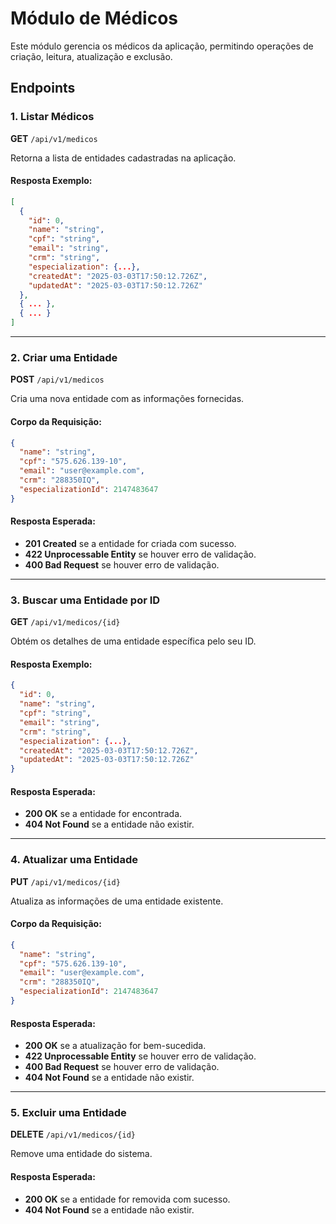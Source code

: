 # Módulo de Médicos

Este módulo gerencia os médicos da aplicação, permitindo operações de criação, leitura, atualização e exclusão.

## Endpoints

### 1. Listar Médicos

**GET** `/api/v1/medicos`

Retorna a lista de entidades cadastradas na aplicação.

#### Resposta Exemplo:

```json
[
  {
    "id": 0,
    "name": "string",
    "cpf": "string",
    "email": "string",
    "crm": "string",
    "especialization": {...},
    "createdAt": "2025-03-03T17:50:12.726Z",
    "updatedAt": "2025-03-03T17:50:12.726Z"
  },
  { ... },
  { ... }
]
```

---

### 2. Criar uma Entidade

**POST** `/api/v1/medicos`

Cria uma nova entidade com as informações fornecidas.

#### Corpo da Requisição:

```json
{
  "name": "string",
  "cpf": "575.626.139-10",
  "email": "user@example.com",
  "crm": "288350IQ",
  "especializationId": 2147483647
}
```

#### Resposta Esperada:
- **201 Created** se a entidade for criada com sucesso.
- **422 Unprocessable Entity** se houver erro de validação.
- **400 Bad Request** se houver erro de validação.

---

### 3. Buscar uma Entidade por ID

**GET** `/api/v1/medicos/{id}`

Obtém os detalhes de uma entidade específica pelo seu ID.

#### Resposta Exemplo:

```json
{
  "id": 0,
  "name": "string",
  "cpf": "string",
  "email": "string",
  "crm": "string",
  "especialization": {...},
  "createdAt": "2025-03-03T17:50:12.726Z",
  "updatedAt": "2025-03-03T17:50:12.726Z"
}
```

#### Resposta Esperada:
- **200 OK** se a entidade for encontrada.
- **404 Not Found** se a entidade não existir.

---

### 4. Atualizar uma Entidade

**PUT** `/api/v1/medicos/{id}`

Atualiza as informações de uma entidade existente.

#### Corpo da Requisição:

```json
{
  "name": "string",
  "cpf": "575.626.139-10",
  "email": "user@example.com",
  "crm": "288350IQ",
  "especializationId": 2147483647
}
```

#### Resposta Esperada:
- **200 OK** se a atualização for bem-sucedida.
- **422 Unprocessable Entity** se houver erro de validação.
- **400 Bad Request** se houver erro de validação.
- **404 Not Found** se a entidade não existir.

---

### 5. Excluir uma Entidade

**DELETE** `/api/v1/medicos/{id}`

Remove uma entidade do sistema.

#### Resposta Esperada:
- **200 OK** se a entidade for removida com sucesso.
- **404 Not Found** se a entidade não existir.

